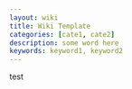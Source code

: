 ```yaml
---
layout: wiki
title: Wiki Template
categories: [cate1, cate2]
description: some word here
keywords: keyword1, keyword2
---
```


test
